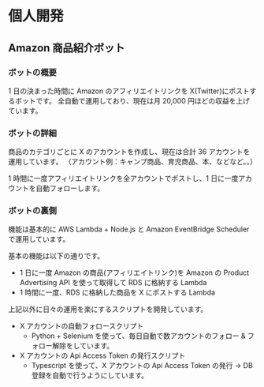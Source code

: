 # 個人開発

## Amazon 商品紹介ボット

### ボットの概要

1 日の決まった時間に Amazon のアフィリエイトリンクを X(Twitter)にポストするボットです。
全自動で運用しており、現在は月 20,000 円ほどの収益を上げています。

### ボットの詳細

商品のカテゴリごとに X のアカウントを作成し、現在は合計 36 アカウントを運用しています。
（アカウント例：キャンプ商品、育児商品、本、などなど。。）

1 時間に一度アフィリエイトリンクを全アカウントでポストし、1 日に一度アカウントを自動フォローします。

### ボットの裏側

機能は基本的に AWS Lambda + Node.js と Amazon EventBridge Scheduler で運用しています。

基本の機能は以下の通りです。

- 1 日に一度 Amazon の商品(アフィリエイトリンク)を Amazon の Product Advertising API を使って取得して RDS に格納する Lambda
- 1 時間に一度、RDS に格納した商品を X にポストする Lambda

上記以外に日々の運用を楽にするスクリプトを開発しています。

- X アカウントの自動フォロースクリプト
  - Python + Selenium を使って、毎日自動で数アカウントのフォロー & フォロー解除をしています。
- X アカウントの Api Access Token の発行スクリプト
  - Typescript を使って、X アカウントの Api Access Token の発行 -> DB 登録を自動で行うようにしています。
